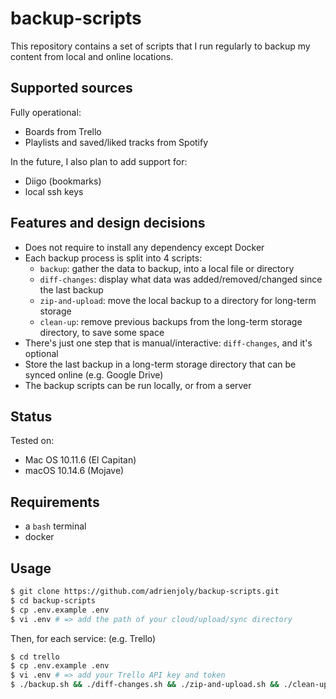 # backup-scripts

This repository contains a set of scripts that I run regularly to backup my content from local and online locations.

## Supported sources

Fully operational:
- Boards from Trello
- Playlists and saved/liked tracks from Spotify

In the future, I also plan to add support for:
- Diigo (bookmarks)
- local ssh keys

## Features and design decisions

- Does not require to install any dependency except Docker
- Each backup process is split into 4 scripts:
    - `backup`: gather the data to backup, into a local file or directory
    - `diff-changes`: display what data was added/removed/changed since the last backup
    - `zip-and-upload`: move the local backup to a directory for long-term storage
    - `clean-up`: remove previous backups from the long-term storage directory, to save some space
- There's just one step that is manual/interactive: `diff-changes`, and it's optional
- Store the last backup in a long-term storage directory that can be synced online (e.g. Google Drive)
- The backup scripts can be run locally, or from a server

## Status

Tested on:
- Mac OS 10.11.6 (El Capitan)
- macOS 10.14.6 (Mojave)

## Requirements

- a `bash` terminal
- docker

## Usage

```sh
$ git clone https://github.com/adrienjoly/backup-scripts.git
$ cd backup-scripts
$ cp .env.example .env
$ vi .env # => add the path of your cloud/upload/sync directory
```

Then, for each service: (e.g. Trello)

```sh
$ cd trello
$ cp .env.example .env
$ vi .env # => add your Trello API key and token
$ ./backup.sh && ./diff-changes.sh && ./zip-and-upload.sh && ./clean-up.sh
```
